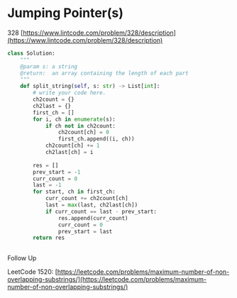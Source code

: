 # Jumping Pointer(s)

328 [https://www.lintcode.com/problem/328/description](https://www.lintcode.com/problem/328/description)

```python
class Solution:
    """
    @param s: a string
    @return:  an array containing the length of each part
    """
    def split_string(self, s: str) -> List[int]:
        # write your code here.
        ch2count = {}
        ch2last = {}
        first_ch = []
        for i, ch in enumerate(s):
            if ch not in ch2count:
                ch2count[ch] = 0
                first_ch.append((i, ch))
            ch2count[ch] += 1
            ch2last[ch] = i
        
        res = []
        prev_start = -1
        curr_count = 0
        last = -1
        for start, ch in first_ch:
            curr_count += ch2count[ch]
            last = max(last, ch2last[ch])
            if curr_count == last - prev_start:
                res.append(curr_count)
                curr_count = 0
                prev_start = last
        return res
            
```

Follow Up

LeetCode 1520: [https://leetcode.com/problems/maximum-number-of-non-overlapping-substrings/](https://leetcode.com/problems/maximum-number-of-non-overlapping-substrings/)
